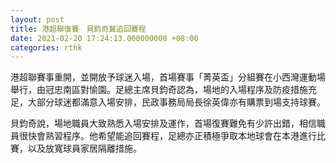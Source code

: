 ```yaml
---
layout: post
title: 港超聯復賽　貝鈞奇冀追回賽程
date: 2021-02-20 17:24:13.000000000 +08:00
categories: rthk
---
```


港超聯賽事重開，並開放予球迷入場，首場賽事「菁英盃」分組賽在小西灣運動場舉行，由冠忠南區對愉園。足總主席貝鈞奇認為，場地的入場程序及防疫措施充足，大部分球迷都滿意入場安排，民政事務局局長徐英偉亦有購票到場支持球賽。

貝鈞奇說，場地職員大致熟悉入場安排及運作，首場復賽難免有少許出錯，相信職員很快會熟習程序。他希望能追回賽程，足總亦正積極爭取本地球會在本港進行比賽，以及放寬球員家居隔離措施。
